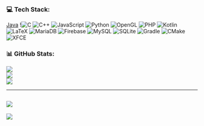 
### 💻 Tech Stack:
[Java](https://img.shields.io/badge/java-%23ED8B00.svg?style=plastic&logo=openjdk&logoColor=white) !![C](https://img.shields.io/badge/c-%2300599C.svg?style=plastic&logo=c&logoColor=white) ![C++](https://img.shields.io/badge/c++-%2300599C.svg?style=plastic&logo=c%2B%2B&logoColor=white) ![JavaScript](https://img.shields.io/badge/javascript-%23323330.svg?style=plastic&logo=javascript&logoColor=%23F7DF1E) ![Python](https://img.shields.io/badge/python-3670A0?style=plastic&logo=python&logoColor=ffdd54) ![OpenGL](https://img.shields.io/badge/OpenGL-%23FFFFFF.svg?style=plastic&logo=opengl) ![PHP](https://img.shields.io/badge/php-%23777BB4.svg?style=plastic&logo=php&logoColor=white) ![Kotlin](https://img.shields.io/badge/kotlin-%237F52FF.svg?style=plastic&logo=kotlin&logoColor=white) ![LaTeX](https://img.shields.io/badge/latex-%23008080.svg?style=plastic&logo=latex&logoColor=white) ![MariaDB](https://img.shields.io/badge/MariaDB-003545?style=plastic&logo=mariadb&logoColor=white) ![Firebase](https://img.shields.io/badge/firebase-a08021?style=plastic&logo=firebase&logoColor=ffcd34) ![MySQL](https://img.shields.io/badge/mysql-4479A1.svg?style=plastic&logo=mysql&logoColor=white) ![SQLite](https://img.shields.io/badge/sqlite-%2307405e.svg?style=plastic&logo=sqlite&logoColor=white) ![Gradle](https://img.shields.io/badge/Gradle-02303A.svg?style=plastic&logo=Gradle&logoColor=white) ![CMake](https://img.shields.io/badge/CMake-%23008FBA.svg?style=plastic&logo=cmake&logoColor=white) ![XFCE](https://img.shields.io/badge/XFCE-%232284F2.svg?style=plastic&logo=xfce&logoColor=white)
### 📊 GitHub Stats:
![](https://github-readme-stats.vercel.app/api?username=Mrezadwiprasetiawan&theme=darcula&hide_border=true&include_all_commits=false&count_private=false)<br/>
![](https://github-readme-streak-stats.herokuapp.com/?user=Mrezadwiprasetiawan&theme=darcula&hide_border=true)<br/>
![](https://github-readme-stats.vercel.app/api/top-langs/?username=Mrezadwiprasetiawan&theme=darcula&hide_border=true&include_all_commits=false&count_private=false&layout=compact)
___
![](https://quotes-github-readme.vercel.app/api?type=vetical&theme=merko)
---
![](https://visitcount.itsvg.in/api?id=Mrezadwiprasetiawan&icon=5&color=4)